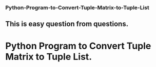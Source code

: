 ### Python-Program-to-Convert-Tuple-Matrix-to-Tuple-List
## This is easy question from questions.
# Python Program to Convert Tuple Matrix to Tuple List.
